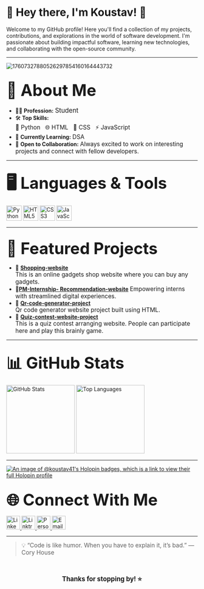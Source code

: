 # 👋 Hey there, I'm Koustav! 🚀

Welcome to my GitHub profile! Here you'll find a collection of my projects, contributions, and explorations in the world of software development. I'm passionate about building impactful software, learning new technologies, and collaborating with the open-source community.

---
![17607327880526297854160164443732](https://github.com/user-attachments/assets/148db014-0636-403b-b5e2-3060676c8db2)


## <span style="font-size:2em;">💼 About Me</span>

- 👨‍💻 **Profession:** <span style="font-size:1.2em;">Student</span>
- 🛠️ **Top Skills:**  
  <span style="font-size:1.1em;">🐍 Python &nbsp; 🌐 HTML &nbsp; 🎨 CSS &nbsp; ⚡ JavaScript</span>
- 🌱 **Currently Learning:** <span style="font-size:1.1em;">DSA</span>
- 🤝 **Open to Collaboration:** <span style="font-size:1.1em;">Always excited to work on interesting projects and connect with fellow developers.</span>

---

## <span style="font-size:2em;">🖥️ Languages & Tools</span>

<p>
  <img src="https://img.shields.io/badge/Python-3776AB?style=for-the-badge&logo=python&logoColor=white" alt="Python" height="40"/>
  <img src="https://img.shields.io/badge/HTML5-E34F26?style=for-the-badge&logo=html5&logoColor=white" alt="HTML5" height="40"/>
  <img src="https://img.shields.io/badge/CSS3-1572B6?style=for-the-badge&logo=css3&logoColor=white" alt="CSS3" height="40"/>
  <img src="https://img.shields.io/badge/JavaScript-F7DF1E?style=for-the-badge&logo=javascript&logoColor=black" alt="JavaScript" height="40"/>
</p>

---

## <span style="font-size:2em;">🌟 Featured Projects</span>

- 🚩 [**Shopping-website**](https://github.com/Koustav41/Shopping-website)  
  <span style="font-size:1.1em;">This is an online gadgets shop website where you can buy any gadgets.</span>
- 🚩[**PM-Internship- Recommendation-website**](https://github.com/Koustav41/PM-Internship-scheme-website)
  <span style="font-size:1.1em;"> Empowering interns with streamlined digital experiences.</span>
- 🚩 [**Qr-code-generator-project**](https://github.com/Koustav41/Qr-code-generator-project)  
  <span style="font-size:1.1em;">Qr code generator website project built using HTML.</span>
- 🚩 [**Quiz-contest-website-project**](https://github.com/Koustav41/Quiz-contest-website-project)  
  <span style="font-size:1.1em;">This is a quiz contest arranging website. People can participate here and play this brainly game.</span>

---

## <span style="font-size:2em;">📊 GitHub Stats</span>

<p>
  <img src="https://github-readme-stats.vercel.app/api?username=Koustav41&show_icons=true&theme=radical" alt="GitHub Stats" height="180"/>
  <img src="https://github-readme-stats.vercel.app/api/top-langs/?username=Koustav41&layout=compact&theme=radical&langs_count=10&hide_title=false&custom_title=Programming%20Skills%20in%20My%20Projects" alt="Top Languages" height="180"/>
</p>

---
[![An image of @koustav41's Holopin badges, which is a link to view their full Holopin profile](https://holopin.me/koustav41)](https://holopin.io/@koustav41)

## <span style="font-size:2em;">🌐 Connect With Me</span>

<p>
  <a href="https://www.linkedin.com/in/koustav-mukherjee-40554b32b?utm_source=share&utm_campaign=share_via&utm_content=profile&utm_medium=android_app">
    <img src="https://img.shields.io/badge/LinkedIn-0A66C2?style=for-the-badge&logo=linkedin&logoColor=white" alt="LinkedIn" height="36"/>
  </a>
  <a href="https://linktr.ee/Koustav10?utm_source=linktree_admin_share">
    <img src="https://img.shields.io/badge/Linktree-39E09B?style=for-the-badge&logo=linktree&logoColor=white" alt="Linktree" height="36"/>
  </a>
  <a href="#">
    <img src="https://img.shields.io/badge/Website-000000?style=for-the-badge&logo=About.me&logoColor=white" alt="Personal Website" height="36"/>
  </a>
  <a href="mailto:mkoustav03@gmail.com">
    <img src="https://img.shields.io/badge/Email-D14836?style=for-the-badge&logo=gmail&logoColor=white" alt="Email" height="36"/>
  </a>
</p>

---

> <span style="font-size:1.1em;">💡 “Code is like humor. When you have to explain it, it’s bad.” — Cory House</span>

<br>

<p align="center" style="font-size:1.2em;">
  <b>Thanks for stopping by! ⭐️</b>
</p>
